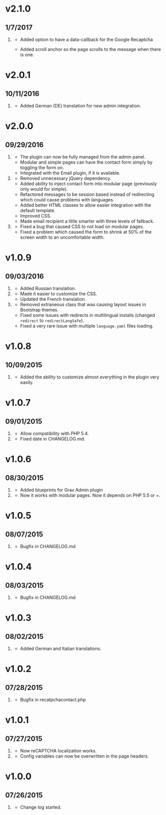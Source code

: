# v2.1.0
## 1/7/2017

1. [](#new)
    * Added option to have a data-callback for the Google Recaptcha
    
   [](#improved)
    * Added scroll anchor so the page scrolls to the message when there is one.

# v2.0.1
## 10/11/2016

1. [](#improved)
    * Added German (DE) translation for new admin integration. 

# v2.0.0
## 09/29/2016

1. [](#new)
    * The plugin can now be fully managed from the admin panel.
    * Modular and simple pages can have the contact form simply by toggling the form on.
    * Integrated with the Email plugin, if it is available.
2. [](#improved)
    * Removed unnecessary jQuery dependency.
    * Added ability to inject contact form into modular page (previously only would for simple).
    * Refactored messages to be session based instead of redirecting which could cause problems with languages.
    * Added better HTML classes to allow easier integration with the default template.
    * Improved CSS.
    * Made email recipient a little smarter with three levels of fallback.
3. [](#bugfix)
    * Fixed a bug that caused CSS to not load on modular pages.
    * Fixed a problem which caused the form to shrink at 50% of the screen width to an uncomfortable width.


# v1.0.9
## 09/03/2016

1. [](#new)
    * Added Russian translation.
2. [](#improved)
    * Made it easier to customize the CSS.
    * Updated the French translation.
3. [](#bugfix)
    * Removed extraneous class that was causing layout issues in Bootstrap themes.
    * Fixed some issues with redirects in multilingual installs (changed `redirect` to `redirectLangSafe`).
    * Fixed a very rare issue with multiple `language.yaml` files loading.

# v1.0.8
## 10/09/2015

1. [](#improved)
    * Added the ability to customize almost everything in the plugin very easily.

# v1.0.7
## 09/01/2015

1. [](#improved)
    * Allow compatibility with PHP 5.4.
2. [](#bugfix)
    * Fixed date in CHANGELOG.md.


# v1.0.6
## 08/30/2015

1. [](#improved)
    * Added blueprints for Grav Admin plugin
2. [](#new)
    * Now it works with modular pages. Now it depends on PHP 5.5 or +.

# v1.0.5
## 08/07/2015

1. [](#bugfix)
    * Bugfix in CHANGELOG.md

# v1.0.4
## 08/03/2015

1. [](#bugfix)
    * Bugfix in CHANGELOG.md

# v1.0.3
## 08/02/2015

1. [](#new)
    * Added German and Italian translations.

# v1.0.2
## 07/28/2015

1. [](#bugfix)
    * Bugfix in recatpchacontact.php


# v1.0.1
## 07/27/2015

1. [](#bugfix)
    * Now reCAPTCHA localization works.
2. [](#new)
    * Config variables can now be overwritten in the page headers.

# v1.0.0
## 07/26/2015

1. [](#new)
    * Change log started.
